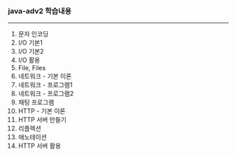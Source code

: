 ### java-adv2 학습내용
---
1. 문자 인코딩
2. I/O 기본1
3. I/O 기본2
4. I/O 활용
5. File, Files
6. 네트워크 - 기본 이론
7. 네트워크 - 프로그램1
8. 네트워크 - 프로그램2
9. 채팅 프로그램
10. HTTP - 기본 이론
11. HTTP 서버 만들기
12. 리플렉션
13. 애노테이션
14. HTTP 서버 활용